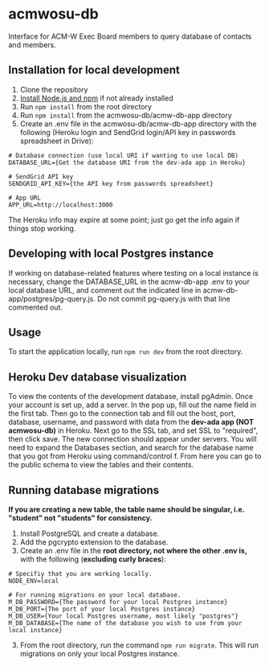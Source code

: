 # acmwosu-db
Interface for ACM-W Exec Board members to query database of contacts and members.

## Installation for local development
1. Clone the repository
2. [Install Node.js and npm](https://docs.npmjs.com/downloading-and-installing-node-js-and-npm) if not already installed
3. Run ```npm install``` from the root directory
4. Run ```npm install``` from the acmwosu-db/acmw-db-app directory
5. Create an .env file in the acmwosu-db/acmw-db-app directory with the following (Heroku login and SendGrid login/API key in passwords spreadsheet in Drive):
~~~~
# Database connection (use local URI if wanting to use local DB)
DATABASE_URL={Get the database URI from the dev-ada app in Heroku}

# SendGrid API key
SENDGRID_API_KEY={the API key from passwords spreadsheet}

# App URL
APP_URL=http://localhost:3000
~~~~
The Heroku info may expire at some point; just go get the info again if things stop working.

## Developing with local Postgres instance
If working on database-related features where testing on a local instance is necessary, change the DATABASE_URL in the acmw-db-app .env to your local database URL, and comment out the indicated line in acmw-db-app/postgres/pg-query.js. Do not commit pg-query.js with that line commented out.

## Usage
To start the application locally, run ```npm run dev``` from the root directory.

## Heroku Dev database visualization
To view the contents of the development database, install pgAdmin. Once your account is set up, add a server. In the pop up, fill out the name field in the first tab. Then go to the connection tab and fill out the host, port, database, username, and password with data from the **dev-ada app (NOT acmwosu-db)** in Heroku. Next go to the SSL tab, and set SSL to "required", then click save. The new connection should appear under servers. You will need to expand the Databases section, and search for the database name that you got from Heroku using command/control f. From here you can go to the public schema to view the tables and their contents.

## Running database migrations
**If you are creating a new table, the table name should be singular, i.e. "student" not "students" for consistency.**
1. Install PostgreSQL and create a database.
2. Add the pgcrypto extension to the database.
3. Create an .env file in the **root directory, not where the other .env is,** with the following (**excluding curly braces**):
~~~~
# Specifiy that you are working locally.
NODE_ENV=local
  
# For running migrations on your local database.
M_DB_PASSWORD={The password for your local Postgres instance}
M_DB_PORT={The port of your local Postgres instance}
M_DB_USER={Your local Postgres username, most likely "postgres"}
M_DB_DATABASE={The name of the database you wish to use from your local instance}
~~~~
3. From the root directory, run the command ```npm run migrate```. This will run migrations on only your local Postgres instance.
